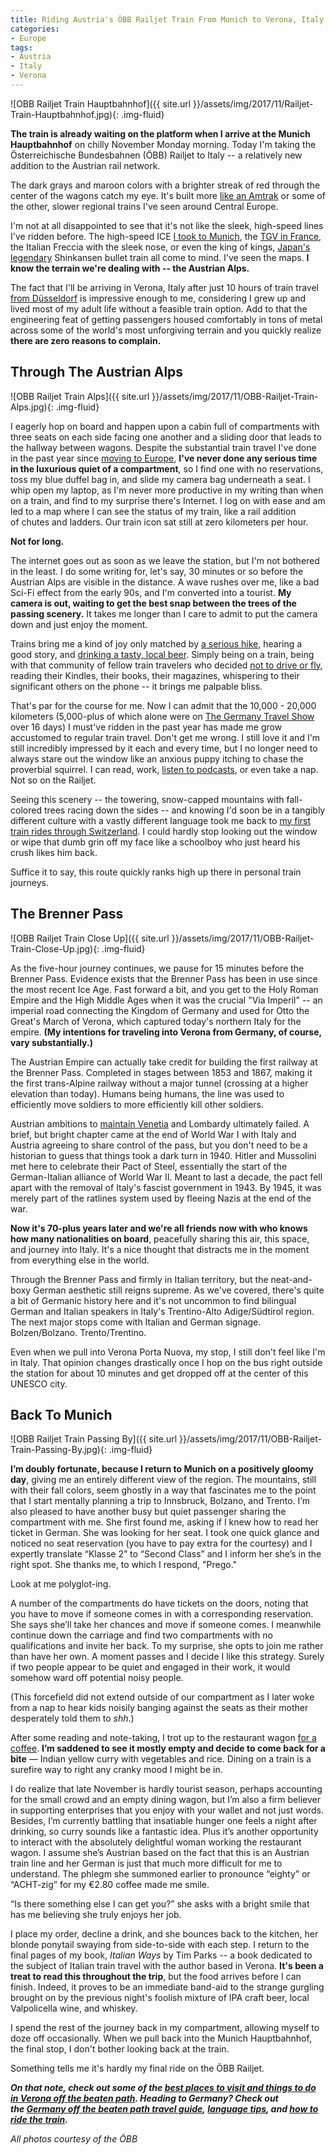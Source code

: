 ```yaml
---
title: Riding Austria's ÖBB Railjet Train From Munich to Verona, Italy
categories:
- Europe
tags:
- Austria
- Italy
- Verona
---
```


![OBB Railjet Train Hauptbahnhof]({{ site.url }}/assets/img/2017/11/Railjet-Train-Hauptbahnhof.jpg){: .img-fluid}

**The train is already waiting on the platform when I arrive at the Munich Hauptbahnhof** on chilly November Monday morning. Today I'm taking the Österreichische Bundesbahnen (ÖBB) Railjet to Italy -- a relatively new addition to the Austrian rail network.

The dark grays and maroon colors with a brighter streak of red through the center of the wagons catch my eye. It's built more [like an Amtrak](https://withoutapath.com/ride-amtrak/) or some of the other, slower regional trains I've seen around Central Europe.

I'm not at all disappointed to see that it's not like the sleek, high-speed lines I've ridden before. The high-speed ICE [I took to Munich](https://withoutapath.com/munich-sightseeing/), the [TGV in France](https://withoutapath.com/l-isle-sur-la-sorgue-provence-france/), the Italian Freccia with the sleek nose, or even the king of kings, [Japan's legendary](https://withoutapath.com/visit-japan-okayama-kagawa/) Shinkansen bullet train all come to mind. I've seen the maps. **I know the terrain we're dealing with -- the Austrian Alps.**

<!-- more -->

The fact that I'll be arriving in Verona, Italy after just 10 hours of train travel [from Düsseldorf](https://withoutapath.com/travel-guides/germany/) is impressive enough to me, considering I grew up and lived most of my adult life without a feasible train option. Add to that the engineering feat of getting passengers housed comfortably in tons of metal across some of the world's most unforgiving terrain and you quickly realize **there are zero reasons to complain.**

## Through The Austrian Alps

![OBB Railjet Train Alps]({{ site.url }}/assets/img/2017/11/OBB-Railjet-Train-Alps.jpg){: .img-fluid}

I eagerly hop on board and happen upon a cabin full of compartments with three seats on each side facing one another and a sliding door that leads to the hallway between wagons. Despite the substantial train travel I've done in the past year since [moving to Europe](https://withoutapath.com/moving-to-germany/), **I've never done any serious time in the luxurious quiet of a compartment**, so I find one with no reservations, toss my blue duffel bag in, and slide my camera bag underneath a seat. I whip open my laptop, as I'm never more productive in my writing than when on a train, and find to my surprise there's Internet. I log on with ease and am led to a map where I can see the status of my train, like a rail addition of chutes and ladders. Our train icon sat still at zero kilometers per hour.

**Not for long.**

The internet goes out as soon as we leave the station, but I'm not bothered in the least. I do some writing for, let's say, 30 minutes or so before the Austrian Alps are visible in the distance. A wave rushes over me, like a bad Sci-Fi effect from the early 90s, and I'm converted into a tourist. **My camera is out, waiting to get the best snap between the trees of the passing scenery.** It takes me longer than I care to admit to put the camera down and just enjoy the moment.

Trains bring me a kind of joy only matched by [a serious hike](https://withoutapath.com/germany-rheinsteig-trail/), hearing a good story, and [drinking a tasty, local beer](https://withoutapath.com/italian-craft-beer/). Simply being on a train, being with that community of fellow train travelers who decided [not to drive or fly](https://withoutapath.com/embrace-green-travel/), reading their Kindles, their books, their magazines, whispering to their significant others on the phone -- it brings me palpable bliss.

That's par for the course for me. Now I can admit that the 10,000 - 20,000 kilometers (5,000-plus of which alone were on [The Germany Travel Show](http://germany.travel/en/ms/the-germany-travel-show/the-germany-travel-show.html) over 16 days) I must've ridden in the past year has made me grow accustomed to regular train travel. Don't get me wrong. I still love it and I'm still incredibly impressed by it each and every time, but I no longer need to always stare out the window like an anxious puppy itching to chase the proverbial squirrel. I can read, work, [listen to podcasts](https://withoutapath.com/category/podcast/), or even take a nap. Not so on the Railjet.

Seeing this scenery -- the towering, snow-capped mountains with fall-colored trees racing down the sides -- and knowing I'd soon be in a tangibly different culture with a vastly different language took me back to [my first train rides through Switzerland](https://withoutapath.com/traveling-switzerland/). I could hardly stop looking out the window or wipe that dumb grin off my face like a schoolboy who just heard his crush likes him back.

Suffice it to say, this route quickly ranks high up there in personal train journeys.

## The Brenner Pass

![OBB Railjet Train Close Up]({{ site.url }}/assets/img/2017/11/OBB-Railjet-Train-Close-Up.jpg){: .img-fluid}

As the five-hour journey continues, we pause for 15 minutes before the Brenner Pass. Evidence exists that the Brenner Pass has been in use since the most recent Ice Age. Fast forward a bit, and you get to the Holy Roman Empire and the High Middle Ages when it was the crucial "Via Imperil" -- an imperial road connecting the Kingdom of Germany and used for Otto the Great's March of Verona, which captured today's northern Italy for the empire. **(My intentions for traveling into Verona from Germany, of course, vary substantially.)**

The Austrian Empire can actually take credit for building the first railway at the Brenner Pass. Completed in stages between 1853 and 1867, making it the first trans-Alpine railway without a major tunnel (crossing at a higher elevation than today). Humans being humans, the line was used to efficiently move soldiers to more efficiently kill other soldiers.

Austrian ambitions to [maintain Venetia](https://withoutapath.com/travel-guides/venice-italy/) and Lombardy ultimately failed. A brief, but bright chapter came at the end of World War I with Italy and Austria agreeing to share control of the pass, but you don't need to be a historian to guess that things took a dark turn in 1940. Hitler and Mussolini met here to celebrate their Pact of Steel, essentially the start of the German-Italian alliance of World War II. Meant to last a decade, the pact fell apart with the removal of Italy's fascist government in 1943. By 1945, it was merely part of the ratlines system used by fleeing Nazis at the end of the war.

**Now it's 70-plus years later and we're all friends now with who knows how many nationalities on board**, peacefully sharing this air, this space, and journey into Italy. It's a nice thought that distracts me in the moment from everything else in the world.

Through the Brenner Pass and firmly in Italian territory, but the neat-and-boxy German aesthetic still reigns supreme. As we've covered, there's quite a bit of Germanic history here and it's not uncommon to find bilingual German and Italian speakers in Italy's Trentino-Alto Adige/Südtirol region. The next major stops come with Italian and German signage. Bolzen/Bolzano. Trento/Trentino.

Even when we pull into Verona Porta Nuova, my stop, I still don't feel like I'm in Italy. That opinion changes drastically once I hop on the bus right outside the station for about 10 minutes and get dropped off at the center of this UNESCO city.

## Back To Munich

![OBB Railjet Train Passing By]({{ site.url }}/assets/img/2017/11/OBB-Railjet-Train-Passing-By.jpg){: .img-fluid}

**I’m doubly fortunate, because I return to Munich on a positively gloomy day**, giving me an entirely different view of the region. The mountains, still with their fall colors, seem ghostly in a way that fascinates me to the point that I start mentally planning a trip to Innsbruck, Bolzano, and Trento. I’m also pleased to have another busy but quiet passenger sharing the compartment with me. She first found me, asking if I knew how to read her ticket in German. She was looking for her seat. I took one quick glance and noticed no seat reservation (you have to pay extra for the courtesy) and I expertly translate “Klasse 2” to “Second Class” and I inform her she’s in the right spot. She thanks me, to which I respond, "Prego."

Look at me polyglot-ing.

A number of the compartments do have tickets on the doors, noting that you have to move if someone comes in with a corresponding reservation. She says she’ll take her chances and move if someone comes. I meanwhile continue down the carriage and find two compartments with no qualifications and invite her back. To my surprise, she opts to join me rather than have her own. A moment passes and I decide I like this strategy. Surely if two people appear to be quiet and engaged in their work, it would somehow ward off potential noisy people.

(This forcefield did not extend outside of our compartment as I later woke from a nap to hear kids noisily banging against the seats as their mother desperately told them to _shh_.)

After some reading and note-taking, I trot up to the restaurant wagon [for a coffee](https://withoutapath.com/italian-breakfast/). **I’m saddened to see it mostly empty and decide to come back for a bite** — Indian yellow curry with vegetables and rice. Dining on a train is a surefire way to right any cranky mood I might be in.

I do realize that late November is hardly tourist season, perhaps accounting for the small crowd and an empty dining wagon, but I’m also a firm believer in supporting enterprises that you enjoy with your wallet and not just words. Besides, I’m currently battling that insatiable hunger one feels a night after drinking, so curry sounds like a fantastic idea. Plus it’s another opportunity to interact with the absolutely delightful woman working the restaurant wagon. I assume she’s Austrian based on the fact that this is an Austrian train line and her German is just that much more difficult for me to understand. The phlegm she summoned earlier to pronounce “eighty” or “ACHT-zig” for my €2.80 coffee made me smile.

“Is there something else I can get you?” she asks with a bright smile that has me believing she truly enjoys her job.

I place my order, decline a drink, and she bounces back to the kitchen, her blonde ponytail swaying from side-to-side with each step. I return to the final pages of my book, _Italian Ways_ by Tim Parks -- a book dedicated to the subject of Italian train travel with the author based in Verona. **It's been a treat to read this throughout the trip**, but the food arrives before I can finish. Indeed, it proves to be an immediate band-aid to the strange gurgling brought on by the previous night's foolish mixture of IPA craft beer, local Valpolicella wine, and whiskey.

I spend the rest of the journey back in my compartment, allowing myself to doze off occasionally. When we pull back into the Munich Hauptbahnhof, the final stop, I don't bother looking back at the train.

Something tells me it's hardly my final ride on the ÖBB Railjet.

_**On that note, check out some of the [best places to visit and things to do in Verona off the beaten path](https://withoutapath.com/travel-guides/verona-italy/). Heading to Germany? Check out the [Germany off the beaten path travel guide](https://withoutapath.com/travel-guides/germany/), [language tips](https://withoutapath.com/most-important-german-travel-phrases/), and [how to ride the train](https://withoutapath.com/german-train/).**_

_All photos courtesy of the ÖBB_
